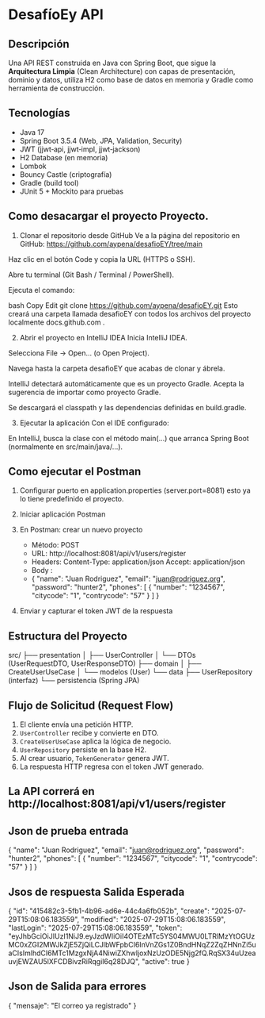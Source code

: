 # DesafíoEy API 

## Descripción
Una API REST construida en Java con Spring Boot, que sigue la **Arquitectura Limpia** (Clean Architecture)
con capas de presentación, dominio y datos, utiliza H2 como base de datos en memoria y Gradle como herramienta de construcción.

## Tecnologías
- Java 17
- Spring Boot 3.5.4 (Web, JPA, Validation, Security)
- JWT (jjwt‑api, jjwt‑impl, jjwt‑jackson)
- H2 Database (en memoria)
- Lombok
- Bouncy Castle (criptografía)
- Gradle (build tool)
- JUnit 5 + Mockito para pruebas

## Como desacargar el proyecto Proyecto.
1. Clonar el repositorio desde GitHub
Ve a la página del repositorio en GitHub:
https://github.com/aypena/desafioEY/tree/main

Haz clic en el botón Code y copia la URL (HTTPS o SSH).

Abre tu terminal (Git Bash / Terminal / PowerShell).

Ejecuta el comando:

bash
Copy
Edit
git clone https://github.com/aypena/desafioEY.git
Esto creará una carpeta llamada desafioEY con todos los archivos del proyecto localmente 
docs.github.com
.

2. Abrir el proyecto en IntelliJ IDEA
Inicia IntelliJ IDEA.

Selecciona File → Open... (o Open Project).

Navega hasta la carpeta desafioEY que acabas de clonar y ábrela.

IntelliJ detectará automáticamente que es un proyecto Gradle. Acepta la sugerencia de importar como proyecto Gradle.

Se descargará el classpath y las dependencias definidas en build.gradle.

3. Ejecutar la aplicación
Con el IDE configurado:

En IntelliJ, busca la clase con el método main(...) que arranca Spring Boot (normalmente en src/main/java/...).

## Como ejecutar el Postman
1. Configurar puerto en application.properties (server.port=8081)  esto ya lo tiene predefinido el proyecto.
2. Iniciar aplicación Postman
3. En Postman: crear un nuevo proyecto
   - Método: POST
   - URL: http://localhost:8081/api/v1/users/register
   - Headers:
       Content-Type: application/json
       Accept: application/json
   - Body :
   - {
"name": "Juan Rodriguez",
"email": "juan@rodriguez.org",
"password": "hunter2",
"phones": [
{
"number": "1234567",
"citycode": "1",
"contrycode": "57"
}
]
}

4. Enviar y capturar el token JWT de la respuesta


## Estructura del Proyecto
src/
├── presentation
│ ├── UserController
│ └── DTOs (UserRequestDTO, UserResponseDTO)
├── domain
│ ├── CreateUserUseCase
│ └── modelos (User)
└── data
├── UserRepository (interfaz)
└── persistencia (Spring JPA)

## Flujo de Solicitud (Request Flow)
1. El cliente envía una petición HTTP.
2. `UserController` recibe y convierte en DTO.
3. `CreateUserUseCase` aplica la lógica de negocio.
4. `UserRepository` persiste en la base H2.
5. Al crear usuario, `TokenGenerator` genera JWT.
6. La respuesta HTTP regresa con el token JWT generado.

## La API correrá en http://localhost:8081/api/v1/users/register

## Json de prueba entrada
{
"name": "Juan Rodriguez",
"email": "juan@rodriguez.org",
"password": "hunter2",
"phones": [
{
"number": "1234567",
"citycode": "1",
"contrycode": "57"
}
]
}

## Jsos de respuesta Salida Esperada

{
    "id": "415482c3-5fb1-4b96-ad6e-44c4a6fb052b",
    "create": "2025-07-29T15:08:06.183559",
    "modified": "2025-07-29T15:08:06.183559",
    "lastLogin": "2025-07-29T15:08:06.183559",
    "token": "eyJhbGciOiJIUzI1NiJ9.eyJzdWIiOiI4OTEzMTc5YS04MWU0LTRlMzYtOGUzMC0xZGI2MWJkZjE5ZjQiLCJlbWFpbCI6InVnZGs1Z0BndHNqZ2ZqZHNnZi5uaCIsImlhdCI6MTc1MzgxNjA4NiwiZXhwIjoxNzUzODE5Njg2fQ.RqSX34uUzeauvjEWZAU5lXFCDBivzRiRqgil6q28DJQ",
    "active": true
}

## Json de Salida para errores 
{
    "mensaje": "El correo ya registrado"
}


